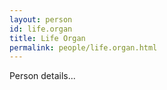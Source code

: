 ```yaml
---
layout: person
id: life.organ
title: Life Organ
permalink: people/life.organ.html
---
```


Person details...